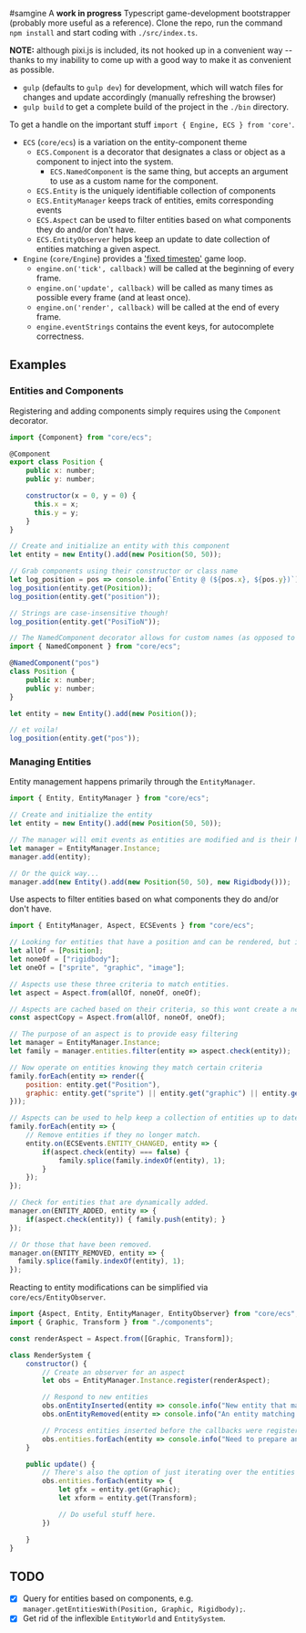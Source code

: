 #samgine
A **work in progress** Typescript game-development bootstrapper (probably more useful as a reference). Clone the repo, run the command `npm install` and start coding with `./src/index.ts`.

**NOTE:** although pixi.js is included, its not hooked up in a convenient way -- thanks to my inability to come up with a good way to make it as convenient as possible.

- `gulp` (defaults to `gulp dev`) for development, which will watch files for changes and update accordingly (manually refreshing the browser)
- `gulp build` to get a complete build of the project in the `./bin` directory.

To get a handle on the important stuff `import { Engine, ECS } from 'core'`.
- `ECS` (`core/ecs`) is a variation on the entity-component theme
  + `ECS.Component` is a decorator that designates a class or object as a component to inject into the system.
    * `ECS.NamedComponent` is the same thing, but accepts an argument to use as a custom name for the component.
  + `ECS.Entity` is the uniquely identifiable collection of components
  + `ECS.EntityManager` keeps track of entities, emits corresponding events
  + `ECS.Aspect` can be used to filter entities based on what components they do and/or don't have.
  + `ECS.EntityObserver` helps keep an update to date collection of entities matching a given aspect.
- `Engine` (`core/Engine`) provides a ['fixed timestep'](http://gafferongames.com/game-physics/fix-your-timestep/) game loop.
  + `engine.on('tick', callback)` will be called at the beginning of every frame.
  + `engine.on('update', callback)` will be called as many times as possible every frame (and at least once).
  + `engine.on('render', callback)` will be called at the end of every frame.
  + `engine.eventStrings` contains the event keys, for autocomplete correctness.

## Examples
### Entities and Components
Registering and adding components simply requires using the `Component` decorator.

```js
import {Component} from "core/ecs";

@Component
export class Position {
    public x: number;
    public y: number;

    constructor(x = 0, y = 0) {
      this.x = x;
      this.y = y;
    }
}

// Create and initialize an entity with this component
let entity = new Entity().add(new Position(50, 50));

// Grab components using their constructor or class name
let log_position = pos => console.info(`Entity @ (${pos.x}, ${pos.y})`);
log_position(entity.get(Position));
log_position(entity.get("position"));

// Strings are case-insensitive though!
log_position(entity.get("PosiTioN"));

// The NamedComponent decorator allows for custom names (as opposed to using their class/type name)
import { NamedComponent } from "core/ecs";

@NamedComponent("pos")
class Position {
    public x: number;
    public y: number;
}

let entity = new Entity().add(new Position());

// et voila!
log_position(entity.get("pos"));
```

### Managing Entities
Entity management happens primarily through the `EntityManager`.

```js
import { Entity, EntityManager } from "core/ecs";

// Create and initialize the entity
let entity = new Entity().add(new Position(50, 50));

// The manager will emit events as entities are modified and is their home.
let manager = EntityManager.Instance;
manager.add(entity);

// Or the quick way...
manager.add(new Entity().add(new Position(50, 50), new Rigidbody()));
```

Use aspects to filter entities based on what components they do and/or don't have.

```js
import { EntityManager, Aspect, ECSEvents } from "core/ecs";

// Looking for entities that have a position and can be rendered, but ignore any rigidbodies.
let allOf = [Position];
let noneOf = ["rigidbody"];
let oneOf = ["sprite", "graphic", "image"];

// Aspects use these three criteria to match entities.
let aspect = Aspect.from(allOf, noneOf, oneOf);

// Aspects are cached based on their criteria, so this wont create a new Aspect
const aspectCopy = Aspect.from(allOf, noneOf, oneOf);

// The purpose of an aspect is to provide easy filtering
let manager = EntityManager.Instance;
let family = manager.entities.filter(entity => aspect.check(entity));

// Now operate on entities knowing they match certain criteria
family.forEach(entity => render({
    position: entity.get("Position"),
    graphic: entity.get("sprite") || entity.get("graphic") || entity.get("image")
}));

// Aspects can be used to help keep a collection of entities up to date.
family.forEach(entity => {
    // Remove entities if they no longer match.
    entity.on(ECSEvents.ENTITY_CHANGED, entity => {
        if(aspect.check(entity) === false) {
            family.splice(family.indexOf(entity), 1);
        }
    });
});

// Check for entities that are dynamically added.
manager.on(ENTITY_ADDED, entity => {
    if(aspect.check(entity)) { family.push(entity); }
});

// Or those that have been removed.
manager.on(ENTITY_REMOVED, entity => {
  family.splice(family.indexOf(entity), 1);
});
```

Reacting to entity modifications can be simplified via `core/ecs/EntityObserver`.

```js
import {Aspect, Entity, EntityManager, EntityObserver} from "core/ecs";
import { Graphic, Transform } from "./components";

const renderAspect = Aspect.from([Graphic, Transform]);

class RenderSystem {
    constructor() {
        // Create an observer for an aspect
        let obs = EntityManager.Instance.register(renderAspect);

        // Respond to new entities
        obs.onEntityInserted(entity => console.info("New entity that matches the renderAspect.", entity));
        obs.onEntityRemoved(entity => console.info("An entity matching renderAspect was removed.", entity));

        // Process entities inserted before the callbacks were registered
        obs.entities.forEach(entity => console.info("Need to prepare an entity", entity));
    }

    public update() {
        // There's also the option of just iterating over the entities collected by the observer
        obs.entities.forEach(entity => {
            let gfx = entity.get(Graphic);
            let xform = entity.get(Transform);

            // Do useful stuff here.
        })

    }
}


```

## TODO
- [x] Query for entities based on components, e.g. `manager.getEntitiesWith(Position, Graphic, Rigidbody);`.
- [x] Get rid of the inflexible `EntityWorld` and `EntitySystem`.
